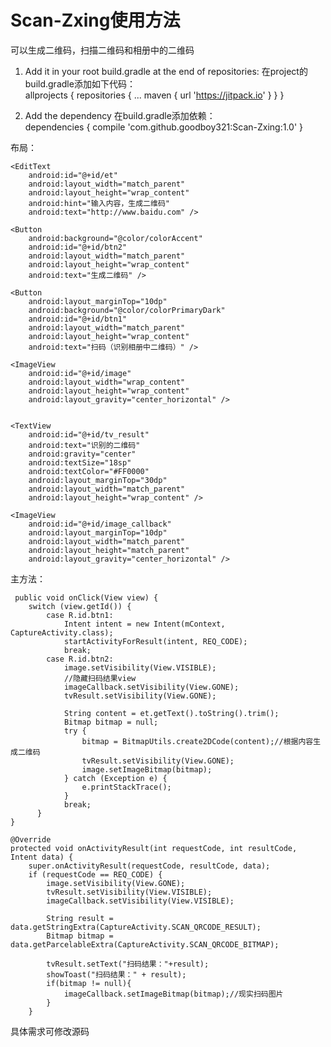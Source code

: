 
# Scan-Zxing使用方法
可以生成二维码，扫描二维码和相册中的二维码


1. Add it in your root build.gradle at the end of repositories:
在project的build.gradle添加如下代码：	
allprojects {
		repositories {
			...
			maven { url 'https://jitpack.io' }
		}
	}

2. Add the dependency
在build.gradle添加依赖：	
dependencies {
	        compile 'com.github.goodboy321:Scan-Zxing:1.0'
	}



布局：

<?xml version="1.0" encoding="utf-8"?>
<LinearLayout xmlns:android="http://schemas.android.com/apk/res/android"
    android:layout_width="match_parent"
    android:layout_height="match_parent"
    android:orientation="vertical">

    <EditText
        android:id="@+id/et"
        android:layout_width="match_parent"
        android:layout_height="wrap_content"
        android:hint="输入内容，生成二维码"
        android:text="http://www.baidu.com" />

    <Button
        android:background="@color/colorAccent"
        android:id="@+id/btn2"
        android:layout_width="match_parent"
        android:layout_height="wrap_content"
        android:text="生成二维码" />

    <Button
        android:layout_marginTop="10dp"
        android:background="@color/colorPrimaryDark"
        android:id="@+id/btn1"
        android:layout_width="match_parent"
        android:layout_height="wrap_content"
        android:text="扫码（识别相册中二维码）" />

    <ImageView
        android:id="@+id/image"
        android:layout_width="wrap_content"
        android:layout_height="wrap_content"
        android:layout_gravity="center_horizontal" />


    <TextView
        android:id="@+id/tv_result"
        android:text="识别的二维码"
        android:gravity="center"
        android:textSize="18sp"
        android:textColor="#FF0000"
        android:layout_marginTop="30dp"
        android:layout_width="match_parent"
        android:layout_height="wrap_content" />

    <ImageView
        android:id="@+id/image_callback"
        android:layout_marginTop="10dp"
        android:layout_width="match_parent"
        android:layout_height="match_parent"
        android:layout_gravity="center_horizontal" />
    
</LinearLayout>

主方法：

     public void onClick(View view) {
        switch (view.getId()) {
            case R.id.btn1:
                Intent intent = new Intent(mContext, CaptureActivity.class);
                startActivityForResult(intent, REQ_CODE);
                break;
            case R.id.btn2:
                image.setVisibility(View.VISIBLE);
                //隐藏扫码结果view
                imageCallback.setVisibility(View.GONE);
                tvResult.setVisibility(View.GONE);

                String content = et.getText().toString().trim();
                Bitmap bitmap = null;
                try {
                    bitmap = BitmapUtils.create2DCode(content);//根据内容生成二维码
                    tvResult.setVisibility(View.GONE);
                    image.setImageBitmap(bitmap);
                } catch (Exception e) {
                    e.printStackTrace();
                }
                break;
          }
    }
                
    @Override
    protected void onActivityResult(int requestCode, int resultCode, Intent data) {
        super.onActivityResult(requestCode, resultCode, data);
        if (requestCode == REQ_CODE) {
            image.setVisibility(View.GONE);
            tvResult.setVisibility(View.VISIBLE);
            imageCallback.setVisibility(View.VISIBLE);

            String result = data.getStringExtra(CaptureActivity.SCAN_QRCODE_RESULT);
            Bitmap bitmap = data.getParcelableExtra(CaptureActivity.SCAN_QRCODE_BITMAP);

            tvResult.setText("扫码结果："+result);
            showToast("扫码结果：" + result);
            if(bitmap != null){
                imageCallback.setImageBitmap(bitmap);//现实扫码图片
            }
        }


具体需求可修改源码
